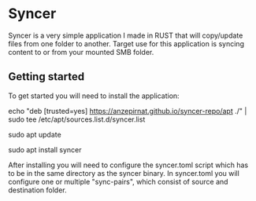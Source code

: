 # Syncer

Syncer is a very simple application I made in RUST that will copy/update files from one folder to another. Target use for this application is syncing content to or from your mounted SMB folder.

## Getting started
To get started you will need to install the application:

echo "deb [trusted=yes] https://anzepirnat.github.io/syncer-repo/apt ./" | sudo tee /etc/apt/sources.list.d/syncer.list

sudo apt update

sudo apt install syncer

After installing you will need to configure the syncer.toml script which has to be in the same directory as the syncer binary. In syncer.toml you will configure one or multiple "sync-pairs", which consist of source and destination folder.
